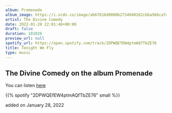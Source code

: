 ```yaml
---
album: Promenade
album_image: https://i.scdn.co/image/ab67616d0000b2734940162cbba566cafa93815a
artist: The Divine Comedy
date: 2022-01-28 22:01:48+00:00
draft: false
duration: 181026
preview_url: null
spotify_url: https://open.spotify.com/track/2DPWQEfEW4ptmAQfTbZE76
title: Tonight We Fly
type: music
---
```



## The Divine Comedy on the album Promenade

You can listen [here](https://open.spotify.com/track/2DPWQEfEW4ptmAQfTbZE76)

{{% spotify "2DPWQEfEW4ptmAQfTbZE76" small %}}

added on January 28, 2022